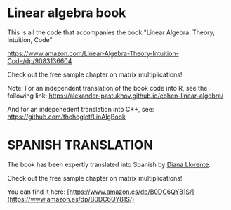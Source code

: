 # Linear algebra book

This is all the code that accompanies the book "Linear Algebra: Theory, Intuition, Code"

https://www.amazon.com/Linear-Algebra-Theory-Intuition-Code/dp/9083136604

Check out the free sample chapter on matrix multiplications! 



Note: For an independent translation of the book code into R, see the following link:
https://alexander-pastukhov.github.io/cohen-linear-algebra/

And for an indepenedent translation into C++, see:
https://github.com/thehoglet/LinAlgBook

# SPANISH TRANSLATION

The book has been expertly translated into Spanish by [Diana Llorente](https://spanishtechnicaltranslations.com/).

Check out the free sample chapter on matrix multiplications!

You can find it here:
[https://www.amazon.es/dp/B0DC6QY81S/](https://www.amazon.es/dp/B0DC6QY81S/)

